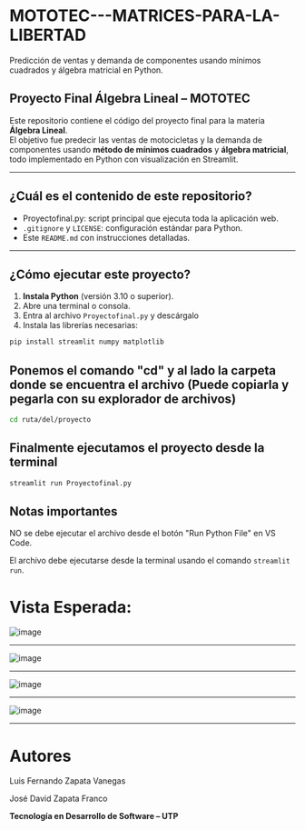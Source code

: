 # MOTOTEC---MATRICES-PARA-LA-LIBERTAD
Predicción de ventas y demanda de componentes usando mínimos cuadrados y álgebra matricial en Python.

## Proyecto Final Álgebra Lineal – MOTOTEC

Este repositorio contiene el código del proyecto final para la materia **Álgebra Lineal**.  
El objetivo fue predecir las ventas de motocicletas y la demanda de componentes usando **método de mínimos cuadrados** y **álgebra matricial**, todo implementado en Python con visualización en Streamlit.

---

## ¿Cuál es el contenido de este repositorio?

-  Proyectofinal.py: script principal que ejecuta toda la aplicación web.
- `.gitignore` y `LICENSE`: configuración estándar para Python.
- Este `README.md` con instrucciones detalladas.

---

## ¿Cómo ejecutar este proyecto?

1. **Instala Python** (versión 3.10 o superior).
2. Abre una terminal o consola.
3. Entra al archivo `Proyectofinal.py` y descárgalo
4. Instala las librerías necesarias:

```bash
pip install streamlit numpy matplotlib
```

## Ponemos el comando "cd" y al lado la carpeta donde se encuentra el archivo (Puede copiarla y pegarla con su explorador de archivos)
```bash
cd ruta/del/proyecto 
```

## Finalmente ejecutamos el proyecto desde la terminal
```bash
streamlit run Proyectofinal.py
```

## Notas importantes
NO se debe ejecutar el archivo desde el botón "Run Python File" en VS Code.

El archivo debe ejecutarse desde la terminal usando el comando `streamlit run`.

# Vista Esperada:

![image](https://github.com/user-attachments/assets/ed21841e-859b-4408-9673-1b60536f5014)

_________________________________________________________________________________________

![image](https://github.com/user-attachments/assets/25623e48-5baa-422c-90e2-257183ba4b17)

_________________________________________________________________________________________

![image](https://github.com/user-attachments/assets/bddad840-fc9d-4a6d-80a1-fa6bde5d19ac)

_________________________________________________________________________________________

![image](https://github.com/user-attachments/assets/a7410b2a-72f7-41bc-b7e6-97a72aed709a)

_________________________________________________________________________________________
# Autores

Luis Fernando Zapata Vanegas

José David Zapata Franco

**Tecnología en Desarrollo de Software – UTP**
